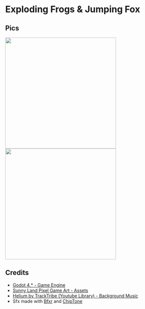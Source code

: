 # Exploding Frogs & Jumping Fox

## Pics

<img src="https://github.com/sebakocz/exploding-frogs-and-jumping-fox/assets/44639352/8f0ace52-d755-4562-978a-9e1b8101304e" width="350">

<img src="https://github.com/sebakocz/exploding-frogs-and-jumping-fox/assets/44639352/e182dcda-b1ff-4315-a49a-03daf5300b65" width="350">

## Credits

- [Godot 4.* - Game Engine](https://godotengine.org/)
- [Sunny Land Pixel Game Art - Assets](https://ansimuz.itch.io/sunny-land-pixel-game-art)
- [Helium by TrackTribe (Youtube Library) - Background Music](https://www.youtube.com/watch?v=6_nHstMYpqw)
- Sfx made with [Bfxr](https://www.bfxr.net/) and [ChipTone](https://sfbgames.itch.io/chiptone)
